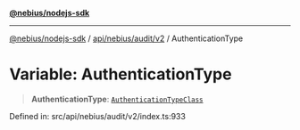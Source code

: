 [**@nebius/nodejs-sdk**](../../../../../README.md)

***

[@nebius/nodejs-sdk](../../../../../README.md) / [api/nebius/audit/v2](../README.md) / AuthenticationType

# Variable: AuthenticationType

> **AuthenticationType**: [`AuthenticationTypeClass`](../type-aliases/AuthenticationTypeClass.md)

Defined in: src/api/nebius/audit/v2/index.ts:933

